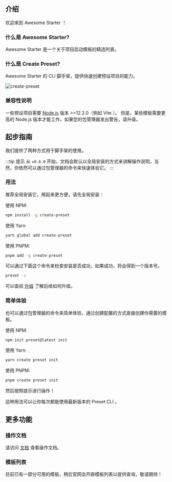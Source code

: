 ## 介绍

欢迎来到 Awesome Starter ！

### 什么是 Awesome Starter?

Awesome Starter 是一个关于项目启动模板的精选列表。

### 什么是 Create Preset?

Awesome Starter 的 CLI 脚手架，提供快速创建预设项目的能力。

![create-preset](https://cdn.jsdelivr.net/gh/chengpeiquan/assets-storage/img/2021/11/20220110155037.gif)

### 兼容性说明

一些预设项目需要 [Node.js](https://nodejs.org/en/) 版本 >=12.2.0（例如 Vite ）。 但是，某些模板需要更高的 Node.js 版本才能工作，如果您的包管理器发出警告，请升级。

## 起步指南

我们提供了两种方式用于脚手架的使用。

:::tip 提示
从 `v0.6.0` 开始，文档会默认以全局安装的方式来讲解操作说明，当然，你依然可以通过包管理器的命令来快速体验它。
:::

### 用法

推荐全局安装它，用起来更方便，请先全局安装：

使用 NPM:

```bash
npm install -g create-preset
```

使用 Yarn:

```bash
yarn global add create-preset
```

使用 PNPM:

```bash
pnpm add -g create-preset
```

可以通过下面这个命令来检查安装是否成功，如果成功，将会得到一个版本号。

```bash
preset -v
```

可以查阅 [升级](#升级) 了解后续如何升级。

### 简单体验

也可以通过包管理器的命令来简单体验，通过创建配置的方式直接创建你需要的模板。

使用 NPM:

```bash
npm init preset@latest init
```

使用 Yarn:

```bash
yarn create preset init
```

使用 PNPM:

```bash
pnpm create preset init
```

然后按照提示进行操作！

这种用法可以让你每次都能使用最新版本的 Preset CLI 。

## 更多功能

### 操作文档

请访问 [文档](/zh/docs.html) 查看操作文档。

### 模板列表

目前已有一部分可用的模板，稍后官网会开辟模板列表以提供查询，敬请期待！